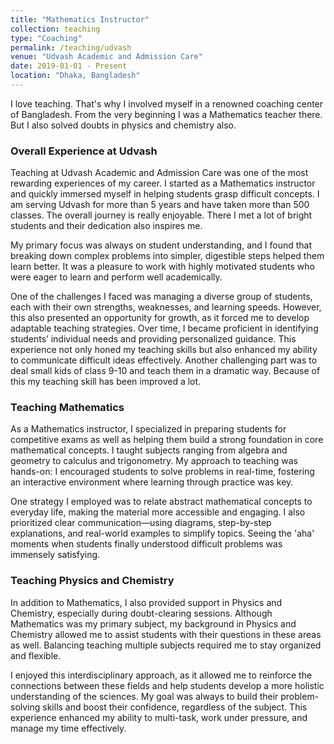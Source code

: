 ```yaml
---
title: "Mathematics Instructor"
collection: teaching
type: "Coaching"
permalink: /teaching/udvash
venue: "Udvash Academic and Admission Care"
date: 2019-01-01 - Present
location: "Dhaka, Bangladesh"
---
```


I love teaching. That's why I involved myself in a renowned coaching center of Bangladesh. From the very beginning I was a Mathematics teacher there. But I also solved doubts in physics and chemistry also. 

### Overall Experience at Udvash
Teaching at Udvash Academic and Admission Care was one of the most rewarding experiences of my career. I started as a Mathematics instructor and quickly immersed myself in helping students grasp difficult concepts. I am serving Udvash for more than 5 years and have taken more than 500 classes. The overall journey is really enjoyable. There I met a lot of bright students and their dedication also inspires me. 

My primary focus was always on student understanding, and I found that breaking down complex problems into simpler, digestible steps helped them learn better. It was a pleasure to work with highly motivated students who were eager to learn and perform well academically. 

One of the challenges I faced was managing a diverse group of students, each with their own strengths, weaknesses, and learning speeds. However, this also presented an opportunity for growth, as it forced me to develop adaptable teaching strategies. Over time, I became proficient in identifying students’ individual needs and providing personalized guidance. This experience not only honed my teaching skills but also enhanced my ability to communicate difficult ideas effectively. Another challenging part was to deal small kids of class 9-10 and teach them in a dramatic way. Because of this my teaching skill has been improved a lot. 

### Teaching Mathematics
As a Mathematics instructor, I specialized in preparing students for competitive exams as well as helping them build a strong foundation in core mathematical concepts. I taught subjects ranging from algebra and geometry to calculus and trigonometry. My approach to teaching was hands-on: I encouraged students to solve problems in real-time, fostering an interactive environment where learning through practice was key.

One strategy I employed was to relate abstract mathematical concepts to everyday life, making the material more accessible and engaging. I also prioritized clear communication—using diagrams, step-by-step explanations, and real-world examples to simplify topics. Seeing the 'aha' moments when students finally understood difficult problems was immensely satisfying.

### Teaching Physics and Chemistry
In addition to Mathematics, I also provided support in Physics and Chemistry, especially during doubt-clearing sessions. Although Mathematics was my primary subject, my background in Physics and Chemistry allowed me to assist students with their questions in these areas as well. Balancing teaching multiple subjects required me to stay organized and flexible.

I enjoyed this interdisciplinary approach, as it allowed me to reinforce the connections between these fields and help students develop a more holistic understanding of the sciences. My goal was always to build their problem-solving skills and boost their confidence, regardless of the subject. This experience enhanced my ability to multi-task, work under pressure, and manage my time effectively.
